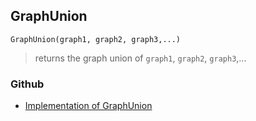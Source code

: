 ## GraphUnion

``` 
GraphUnion(graph1, graph2, graph3,...)
```

> returns the graph union of `graph1`, `graph2`, `graph3`,...
 
  

### Github

* [Implementation of GraphUnion](https://github.com/axkr/symja_android_library/blob/master/symja_android_library/matheclipse-core/src/main/java/org/matheclipse/core/builtin/GraphFunctions.java#L359) 
